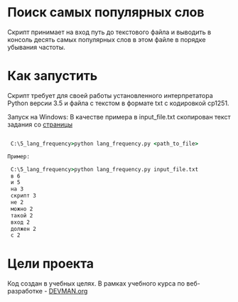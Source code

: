 # Поиск самых популярных слов

Скрипт принимает на вход путь до текстового файла и выводить в консоль десять самых
популярных слов в этом файле в порядке убывания частоты.


# Как запустить

Скрипт требует для своей работы установленного интерпретатора Python версии 3.5
и файла с текстом в формате txt с кодировкой cp1251. 

Запуск на Windows:
В качестве примера в input_file.txt скопирован текст задания 
со [страницы](https://devman.org/challenges/5/)


```cmd

 C:\5_lang_frequency>python lang_frequency.py <path_to_file>

Пример:

 C:\5_lang_frequency>python lang_frequency.py input_file.txt
 в 6
 и 5
 на 3
 скрипт 3
 не 2
 можно 2
 такой 2
 вход 2
 должен 2
 с 2


```


# Цели проекта

Код создан в учебных целях. В рамках учебного курса по веб-разработке - [DEVMAN.org](https://devman.org)
